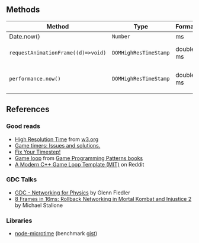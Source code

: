 ## Methods

<!-- Shared links --->

[moz-dhres]: https://developer.mozilla.org/en-US/docs/Web/API/DOMHighResTimeStamp
[moz-now]: https://developer.mozilla.org/en-US/docs/Web/JavaScript/Reference/Global_Objects/Date/now

<small>

| Method                             | Type                  | Format    | Precision                                 | Docs              |
| ---------------------------------- | --------------------- | --------- | ----------------------------------------- | ----------------- |
| Date.now()                         | `Number`              | ms        | 1                                         |
| `requestAnimationFrame((d)=>void)` | `DOMHighResTimeStamp` | double ms | Chrome: `1/1e3`<br/>Safari+Firefox: `1`   | [docs][moz-dhres] |
| `performance.now()`                | `DOMHighResTimeStamp` | double ms | Chrome: `1/1e12`<br />Safari+Firefox: `1` | [docs][moz-now]   |

</small>

## References

### Good reads

- [High Resolution Time](https://www.w3.org/TR/hr-time) from [w3.org](https://www.w3.org)
- [Game timers: Issues and solutions.](https://www.fabiensanglard.net/timer_and_framerate/index.php)
- [Fix Your Timestep!](https://gafferongames.com/post/fix_your_timestep/)
- [Game loop](http://gameprogrammingpatterns.com/game-loop.html) from [Game Programming Patterns books](http://gameprogrammingpatterns.com/)
- [A Modern C++ Game Loop Template (MIT)](https://www.reddit.com/r/gamedev/comments/41v2td/a_modern_c_game_loop_template_mit/) on Reddit

### GDC Talks

- [GDC - Networking for Physics](https://www.youtube.com/watch?v=Z9X4lysFr64) by Glenn Fiedler
- [8 Frames in 16ms: Rollback Networking in Mortal Kombat and Injustice 2](https://www.youtube.com/watch?v=7jb0FOcImdg&t=1082s&ab_channel=GDC) by Michael Stallone

### Libraries

- [node-microtime](https://github.com/wadey/node-microtime) (benchmark [gist](https://gist.github.com/fengmk2/4345606))
